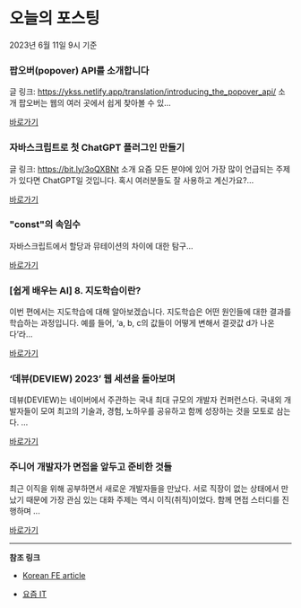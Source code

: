 # 오늘의 포스팅 
2023년 6월 11일 9시 기준 

###  팝오버(popover) API를 소개합니다 

 글 링크: https://ykss.netlify.app/translation/introducing_the_popover_api/ 소개 팝오버는 웹의 여러 곳에서 쉽게 찾아볼 수 있... 

 [바로가기](undefined) 

###  자바스크립트로 첫 ChatGPT 플러그인 만들기 

 글 링크: https://bit.ly/3oQXBNt 소개 요즘 모든 분야에 있어 가장 많이 언급되는 주제가 있다면 ChatGPT일 것입니다. 혹시 여러분들도 잘 사용하고 계신가요?... 

 [바로가기](undefined) 

###  "const"의 속임수 

 자바스크립트에서 할당과 뮤테이션의 차이에 대한 탐구... 

 [바로가기](undefined) 

### [쉽게 배우는 AI] 8. 지도학습이란? 

 이번 편에서는 지도학습에 대해 알아보겠습니다. 지도학습은 어떤 원인들에 대한 결과를 학습하는 과정입니다. 예를 들어, ‘a, b, c의 값들이 어떻게 변해서 결괏값 d가 나온다’라... 

 [바로가기](https://yozm.wishket.com/magazine/detail/2061/) 

### ‘데뷰(DEVIEW) 2023’ 웹 세션을 돌아보며 

 데뷰(DEVIEW)는 네이버에서 주관하는 국내 최대 규모의 개발자 컨퍼런스다. 국내외 개발자들이 모여 최고의 기술과, 경험, 노하우를 공유하고 함께 성장하는 것을 모토로 삼는다. ... 

 [바로가기](https://yozm.wishket.com/magazine/detail/2060/) 

### 주니어 개발자가 면접을 앞두고 준비한 것들 

 최근 이직을 위해 공부하면서 새로운 개발자들을 만났다. 서로 직장이 없는 상태에서 만났기 때문에 가장 관심 있는 대화 주제는 역시 이직(취직)이었다. 함께 면접 스터디를 진행하며 ... 

 [바로가기](https://yozm.wishket.com/magazine/detail/2058/) 

---

**참조 링크**

- [Korean FE article](https://kofearticle.substack.com) 

- [요즘 IT](https://yozm.wishket.com/magazine) 

